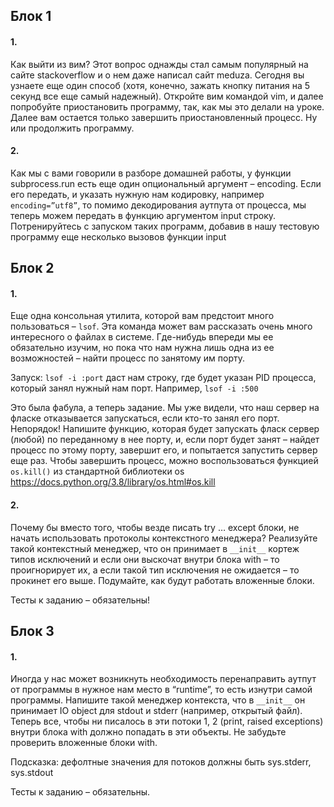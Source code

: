 ## Блок 1

#### 1.

Как выйти из вим? Этот вопрос однажды стал самым популярный на сайте stackoverflow и о нем даже написал сайт meduza. Сегодня вы узнаете еще один способ (хотя, конечно, зажать кнопку питания на 5 секунд все еще самый надежный). Откройте вим командой vim, и далее попробуйте приостановить программу, так, как мы это делали на уроке. Далее вам остается только завершить приостановленный процесс. Ну или продолжить программу.

#### 2.

Как мы с вами говорили в разборе домашней работы, у функции subprocess.run есть еще один опциональный аргумент – encoding. Если его передать, и указать нужную нам кодировку, например `encoding=”utf8”`, то помимо декодирования аутпута от процесса, мы теперь можем передать в функцию аргументом input строку. Потренируйтесь с запуском таких программ, добавив в нашу тестовую программу еще несколько вызовов функции input


## Блок 2


#### 1.

Еще одна консольная утилита, которой вам предстоит много пользоваться – `lsof`. Эта команда может вам рассказать очень много интересного о файлах в системе. Где-нибудь впереди мы ее обязательно изучим, но пока что нам нужна лишь одна из ее возможностей – найти процесс по занятому им порту.

Запуск:
 `lsof -i :port` даст нам строку, где будет указан PID процесса, который занял нужный нам порт. Например, `lsof -i :500`
 
Это была фабула, а теперь задание. Мы уже видели, что наш сервер на фласке отказывается запускаться, если кто-то занял его порт. Непорядок!  Напишите функцию, которая будет запускать фласк сервер (любой) по переданному в нее порту, и, если порт будет занят – найдет процесс по этому порту, завершит его, и попытается запустить сервер еще раз.
Чтобы завершить процесс, можно воспользоваться функцией `os.kill()` из стандартной библиотеки os https://docs.python.org/3.8/library/os.html#os.kill

#### 2.

Почему бы вместо того, чтобы везде писать try … except блоки, не начать использовать протоколы контекстного менеджера?
Реализуйте такой контекстный менеджер, что он принимает в `__init__` кортеж типов исключений  и если они выскочат внутри блока with – то проигнорирует их, а если такой тип исключения не ожидается – то прокинет его выше. Подумайте, как будут работать вложенные блоки.
 
Тесты к заданию – обязательны!


## Блок 3
 
#### 1.

Иногда у нас может возникнуть необходимость перенаправить аутпут от программы в нужное нам место в “runtime”, то есть изнутри самой программы. Напишите такой менеджер контекста, что в `__init__` он принимает IO object для stdout и stderr (например, открытый файл). Теперь все, чтобы ни писалось в эти потоки 1, 2 (print, raised exceptions) внутри блока with должно попадать в эти объекты. Не забудьте проверить вложенные блоки with.

Подсказка: дефолтные значения для потоков должны быть sys.stderr, sys.stdout
 
Тесты к заданию – обязательны.
